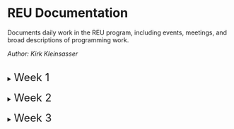 # **REU Documentation**
Documents daily work in the REU program, including events, meetings, and broad descriptions of programming work.

*Author: Kirk Kleinsasser*

<br>

<details>
<summary><font size=5>Week 1</font></summary>

---

## Tuesday, June 7th, 2022

* **Installed matminer package**
* **Conducted some background research into superconducters**
* **Attended the CHESS user meeting and lab training**

## Wednesday, June 8th, 2022
* **Attended Wilson safety training**
* **Created introduction to superconducters presentation slide**
* **Searched for materials database**
1. [Supercon Database](https://en.iric.imet-db.ru/DBinfo.asp?idd=51)
2. [ICSD Database](https://icsd.products.fiz-karlsruhe.de/) (not just superconducters, the world's largest database for completely identified inorganic crystal structures )

## Thursday, June 9th, 2022
* **Took online safety trainings**
* **Looked into matminer documentation**

## Friday, June 10th, 2022
* **Imposter syndrome workshop!**
* **Started testing matminer featurizers and automatminer**
* **Worked on python package conflicts with automatminer (issue with sklearn depreciating a metric import)**
</details>
<br>


<details>
<summary><font size=5>Week 2</font></summary>

---

## Monday, June 13th, 2022
* **Intro to Accelerator Science Workshop**
* **REU weekly meeting**
* **CLASSE 998 Safety Training**
* **Abandon automatminer for a manual implementation due to unresolved package errors**
* **Worked more on testing matminer featurizers, still having some issues getting proper composition data.**

## Tuesday, June 14th, 2022
* **Library information session**
* **Composition issues fixed, featurizers working correctly**
* **Testing some machine learning algorithms**
* **Looking into the compute farm, as some of the featurizers have time estimates higher than an hour**

## Wednesday, June 15th, 2022
* **Ethics in science session**
* **Featurizering complete**
* **Started machine learning notebook**
* **Organized code and added readme**

## Thursday, June 16th, 2022
* **Worked on moving residence halls**
* **Futher work on regression models and gridsearch techniques**
* **Optimized nonlinear SVR model**
* **Added more comments to code**
* **Reading up on superconducters while code runs**

## Friday, June 17th, 2022
* **Added slide to my [presentation](https://docs.google.com/presentation/d/1c-wVKFG8I19eHjtP6NVvT8W4JUKoA0xY--zjsJw1pV4/edit#slide=id.g13564193239_0_6)**
* **Setup optimization for all remaining models and sent to compute farm to run overnight.**
</details>
<br>

<details>
<summary><font size=5>Week 3</font></summary>

---

## Tuesday, June 14th, 2022
* **Previous optimization run failed over the weekend - added error handling and multiprocessing to speed up script.**
* **Continued work on presentation slides**


</details>
<br>
